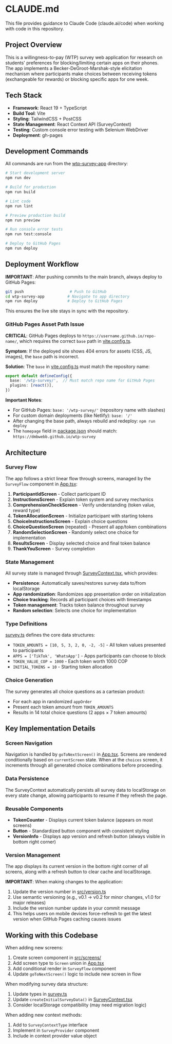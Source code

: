 # CLAUDE.md

This file provides guidance to Claude Code (claude.ai/code) when working with code in this repository.

## Project Overview

This is a willingness-to-pay (WTP) survey web application for research on students' preferences for blocking/limiting certain apps on their phones. The app implements a Becker-DeGroot-Marshak-style elicitation mechanism where participants make choices between receiving tokens (exchangeable for rewards) or blocking specific apps for one week.

## Tech Stack

- **Framework**: React 19 + TypeScript
- **Build Tool**: Vite
- **Styling**: TailwindCSS + PostCSS
- **State Management**: React Context API (SurveyContext)
- **Testing**: Custom console error testing with Selenium WebDriver
- **Deployment**: gh-pages

## Development Commands

All commands are run from the [wtp-survey-app](wtp-survey-app/) directory:

```bash
# Start development server
npm run dev

# Build for production
npm run build

# Lint code
npm run lint

# Preview production build
npm run preview

# Run console error tests
npm run test:console

# Deploy to GitHub Pages
npm run deploy
```

## Deployment Workflow

**IMPORTANT**: After pushing commits to the main branch, always deploy to GitHub Pages:

```bash
git push                    # Push to GitHub
cd wtp-survey-app          # Navigate to app directory
npm run deploy             # Deploy to GitHub Pages
```

This ensures the live site stays in sync with the repository.

### GitHub Pages Asset Path Issue

**CRITICAL**: GitHub Pages deploys to `https://username.github.io/repo-name/`, which requires the correct `base` path in [vite.config.ts](wtp-survey-app/vite.config.ts).

**Symptom**: If the deployed site shows 404 errors for assets (CSS, JS, images), the `base` path is incorrect.

**Solution**: The `base` in [vite.config.ts](wtp-survey-app/vite.config.ts) must match the repository name:

```typescript
export default defineConfig({
  base: '/wtp-survey/',  // Must match repo name for GitHub Pages
  plugins: [react()],
})
```

**Important Notes**:
- For GitHub Pages: `base: '/wtp-survey/'` (repository name with slashes)
- For custom domain deployments (like Netlify): `base: '/'`
- After changing the base path, always rebuild and redeploy: `npm run deploy`
- The `homepage` field in [package.json](wtp-survey-app/package.json) should match: `https://dmbwebb.github.io/wtp-survey`

## Architecture

### Survey Flow

The app follows a strict linear flow through screens, managed by the `SurveyFlow` component in [App.tsx](wtp-survey-app/src/App.tsx):

1. **ParticipantIdScreen** - Collect participant ID
2. **InstructionsScreen** - Explain token system and survey mechanics
3. **ComprehensionCheckScreen** - Verify understanding (token value, reward type)
4. **TokenAllocationScreen** - Initialize participant with starting tokens
5. **ChoiceInstructionsScreen** - Explain choice questions
6. **ChoiceQuestionScreen** (repeated) - Present all app/token combinations
7. **RandomSelectionScreen** - Randomly select one choice for implementation
8. **ResultsScreen** - Display selected choice and final token balance
9. **ThankYouScreen** - Survey completion

### State Management

All survey state is managed through [SurveyContext.tsx](wtp-survey-app/src/contexts/SurveyContext.tsx), which provides:

- **Persistence**: Automatically saves/restores survey data to/from localStorage
- **App randomization**: Randomizes app presentation order on initialization
- **Choice tracking**: Records all participant choices with timestamps
- **Token management**: Tracks token balance throughout survey
- **Random selection**: Selects one choice for implementation

### Type Definitions

[survey.ts](wtp-survey-app/src/types/survey.ts) defines the core data structures:

- `TOKEN_AMOUNTS = [10, 5, 3, 2, 0, -2, -5]` - All token values presented to participants
- `APPS = ['TikTok', 'WhatsApp']` - Apps participants can choose to block
- `TOKEN_VALUE_COP = 1000` - Each token worth 1000 COP
- `INITIAL_TOKENS = 10` - Starting token allocation

### Choice Generation

The survey generates all choice questions as a cartesian product:
- For each app in randomized `appOrder`
- Present each token amount from `TOKEN_AMOUNTS`
- Results in 14 total choice questions (2 apps × 7 token amounts)

## Key Implementation Details

### Screen Navigation

Navigation is handled by `goToNextScreen()` in [App.tsx](wtp-survey-app/src/App.tsx:35-69). Screens are rendered conditionally based on `currentScreen` state. When at the `choices` screen, it increments through all generated choice combinations before proceeding.

### Data Persistence

The SurveyContext automatically persists all survey data to localStorage on every state change, allowing participants to resume if they refresh the page.

### Reusable Components

- **TokenCounter** - Displays current token balance (appears on most screens)
- **Button** - Standardized button component with consistent styling
- **VersionInfo** - Displays app version and refresh button (always visible in bottom right corner)

### Version Management

The app displays its current version in the bottom right corner of all screens, along with a refresh button to clear cache and localStorage.

**IMPORTANT**: When making changes to the application:
1. Update the version number in [src/version.ts](wtp-survey-app/src/version.ts)
2. Use semantic versioning (e.g., v0.1 → v0.2 for minor changes, v1.0 for major releases)
3. Include the version number update in your commit message
4. This helps users on mobile devices force-refresh to get the latest version when GitHub Pages caching causes issues

## Working with this Codebase

When adding new screens:
1. Create screen component in [src/screens/](wtp-survey-app/src/screens/)
2. Add screen type to `Screen` union in [App.tsx](wtp-survey-app/src/App.tsx:14-23)
3. Add conditional render in `SurveyFlow` component
4. Update `goToNextScreen()` logic to include new screen in flow

When modifying survey data structure:
1. Update types in [survey.ts](wtp-survey-app/src/types/survey.ts)
2. Update `createInitialSurveyData()` in [SurveyContext.tsx](wtp-survey-app/src/contexts/SurveyContext.tsx:26-38)
3. Consider localStorage compatibility (may need migration logic)

When adding new context methods:
1. Add to `SurveyContextType` interface
2. Implement in `SurveyProvider` component
3. Include in context provider value object
